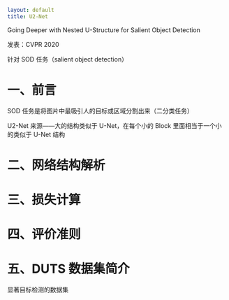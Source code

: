 ```yaml
layout: default
title: U2-Net
```

Going Deeper with Nested U-Structure for Salient Object Detection

发表：CVPR 2020

针对 SOD 任务（salient object detection）

# 一、前言

SOD 任务是将图片中最吸引人的目标或区域分割出来（二分类任务）

U2-Net 来源——大的结构类似于 U-Net，在每个小的 Block 里面相当于一个小的类似于 U-Net 结构

# 二、网络结构解析

# 三、损失计算

# 四、评价准则

# 五、DUTS 数据集简介

显著目标检测的数据集
